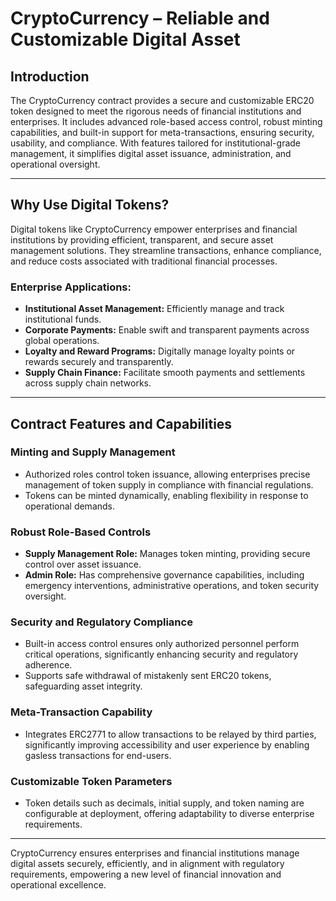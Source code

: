 # CryptoCurrency – Reliable and Customizable Digital Asset

## Introduction

The CryptoCurrency contract provides a secure and customizable ERC20 token designed to meet the rigorous needs of financial institutions and enterprises. It includes advanced role-based access control, robust minting capabilities, and built-in support for meta-transactions, ensuring security, usability, and compliance. With features tailored for institutional-grade management, it simplifies digital asset issuance, administration, and operational oversight.

---

## Why Use Digital Tokens?

Digital tokens like CryptoCurrency empower enterprises and financial institutions by providing efficient, transparent, and secure asset management solutions. They streamline transactions, enhance compliance, and reduce costs associated with traditional financial processes.

### Enterprise Applications:

- **Institutional Asset Management:** Efficiently manage and track institutional funds.
- **Corporate Payments:** Enable swift and transparent payments across global operations.
- **Loyalty and Reward Programs:** Digitally manage loyalty points or rewards securely and transparently.
- **Supply Chain Finance:** Facilitate smooth payments and settlements across supply chain networks.

---

## Contract Features and Capabilities

### Minting and Supply Management

- Authorized roles control token issuance, allowing enterprises precise management of token supply in compliance with financial regulations.
- Tokens can be minted dynamically, enabling flexibility in response to operational demands.

### Robust Role-Based Controls

- **Supply Management Role:** Manages token minting, providing secure control over asset issuance.
- **Admin Role:** Has comprehensive governance capabilities, including emergency interventions, administrative operations, and token security oversight.

### Security and Regulatory Compliance

- Built-in access control ensures only authorized personnel perform critical operations, significantly enhancing security and regulatory adherence.
- Supports safe withdrawal of mistakenly sent ERC20 tokens, safeguarding asset integrity.

### Meta-Transaction Capability

- Integrates ERC2771 to allow transactions to be relayed by third parties, significantly improving accessibility and user experience by enabling gasless transactions for end-users.

### Customizable Token Parameters

- Token details such as decimals, initial supply, and token naming are configurable at deployment, offering adaptability to diverse enterprise requirements.

---

CryptoCurrency ensures enterprises and financial institutions manage digital assets securely, efficiently, and in alignment with regulatory requirements, empowering a new level of financial innovation and operational excellence.
